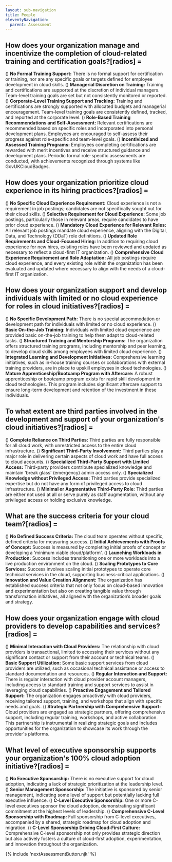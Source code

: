 ```yaml
---
layout: sub-navigation
title: People
eleventyNavigation:
  parent: Assessment
---
```


## How does your organization manage and incentivize the completion of cloud-related training and certification goals?[radios] =

() **No Formal Training Support:** There is no formal support for certification or training, nor are any specific goals or targets defined for employee development in cloud skills.
() **Managerial Discretion on Training:** Training and certifications are supported at the discretion of individual managers. Team-level training goals are set but not consistently monitored or reported.
() **Corporate-Level Training Support and Tracking:** Training and certifications are strongly supported with allocated budgets and managerial encouragement. Team-level training goals are consistently defined, tracked, and reported at the corporate level.
() **Role-Based Training Recommendations and Self-Assessment:** Relevant certifications are recommended based on specific roles and incorporated into personal development plans. Employees are encouraged to self-assess their progress against role-specific and team-level goals.
() **Incentivized and Assessed Training Programs:** Employees completing certifications are rewarded with merit incentives and receive structured guidance and development plans. Periodic formal role-specific assessments are conducted, with achievements recognized through systems like GovUKCloudBadges.

## How does your organization prioritize cloud experience in its hiring practices?[radios] =

() **No Specific Cloud Experience Requirement:** Cloud experience is not a requirement in job postings; candidates are not specifically sought out for their cloud skills.
() **Selective Requirement for Cloud Experience:** Some job postings, particularly those in relevant areas, require candidates to have prior cloud experience.
() **Mandatory Cloud Experience for Relevant Roles:** All relevant job postings mandate cloud experience, aligning with the Digital, Data, and Technology (DDaT) role definitions.
() **Updated Role Requirements and Cloud-Focused Hiring:** In addition to requiring cloud experience for new hires, existing roles have been reviewed and updated as necessary to reflect a cloud-first IT organization.
() **Comprehensive Cloud Experience Requirement and Role Adaptation:** All job postings require cloud experience, and every existing role within the organization has been evaluated and updated where necessary to align with the needs of a cloud-first IT organization.

## How does your organization support and develop individuals with limited or no cloud experience for roles in cloud initiatives?[radios] =

() **No Specific Development Path:** There is no special accommodation or development path for individuals with limited or no cloud experience.
() **Basic On-the-Job Training:** Individuals with limited cloud experience are provided basic on-the-job training to help them adapt to cloud-related tasks.
() **Structured Training and Mentorship Programs:** The organization offers structured training programs, including mentorship and peer learning, to develop cloud skills among employees with limited cloud experience.
() **Integrated Learning and Development Initiatives:** Comprehensive learning initiatives, such as in-house training courses or collaborations with external training providers, are in place to upskill employees in cloud technologies.
() **Mature Apprenticeship/Bootcamp Program with Aftercare:** A robust apprenticeship or bootcamp program exists for rapid skill development in cloud technologies. This program includes significant aftercare support to ensure long-term development and retention of the investment in these individuals.

## To what extent are third parties involved in the development and support of your organization's cloud initiatives?[radios] =

() **Complete Reliance on Third Parties:** Third parties are fully responsible for all cloud work, with unrestricted access to the entire cloud infrastructure.
() **Significant Third-Party Involvement:** Third parties play a major role in delivering certain aspects of cloud work and have full access to cloud accounts.
() **Specialized Third-Party Support with Limited Access:** Third-party providers contribute specialized knowledge and maintain 'break glass' (emergency) admin access only.
() **Specialized Knowledge without Privileged Access:** Third parties provide specialized expertise but do not have any form of privileged access to cloud infrastructure.
() **Minimal or Augmentative Third-Party Role:** Third parties are either not used at all or serve purely as staff augmentation, without any privileged access or holding exclusive knowledge.

## What are the success criteria for your cloud team?[radios] =

() **No Defined Success Criteria:** The cloud team operates without specific, defined criteria for measuring success.
() **Initial Achievements with Proofs of Concept:** Success is measured by completing initial proofs of concept or developing a 'minimum viable cloud/platform'.
() **Launching Workloads in Production:** Success includes transitioning one or more workloads into a live production environment on the cloud.
() **Scaling Prototypes to Core Services:** Success involves scaling initial prototypes to operate core technical services in the cloud, supporting business-critical applications.
() **Innovation and Value Creation Alignment:** The organization has established success criteria that not only focus on cloud-based innovation and experimentation but also on creating tangible value through transformation initiatives, all aligned with the organization’s broader goals and strategy.

## How does your organization engage with cloud providers to develop capabilities and services?[radios] =

() **Minimal Interaction with Cloud Providers:** The relationship with cloud providers is transactional, limited to accessing their services without any significant contact or support from their account or technical teams.
() **Basic Support Utilization:** Some basic support services from cloud providers are utilized, such as occasional technical assistance or access to standard documentation and resources.
() **Regular Interaction and Support:** There is regular interaction with cloud provider account managers, including access to standard training and support services to assist in leveraging cloud capabilities.
() **Proactive Engagement and Tailored Support:** The organization engages proactively with cloud providers, receiving tailored support, training, and workshops that align with specific needs and goals.
() **Strategic Partnership with Comprehensive Support:** Cloud providers are engaged as strategic partners, offering comprehensive support, including regular training, workshops, and active collaboration. This partnership is instrumental in realizing strategic goals and includes opportunities for the organization to showcase its work through the provider's platforms.

## What level of executive sponsorship supports your organization's 100% cloud adoption initiative?[radios] =

() **No Executive Sponsorship:** There is no executive support for cloud adoption, indicating a lack of strategic prioritization at the leadership level.
() **Senior Management Sponsorship:** The initiative is sponsored by senior management, indicating some level of support but potentially lacking full executive influence.
() **C-Level Executive Sponsorship:** One or more C-level executives sponsor the cloud adoption, demonstrating significant commitment at the highest levels of leadership.
() **Comprehensive C-Level Sponsorship with Roadmap:** Full sponsorship from C-level executives, accompanied by a shared, strategic roadmap for cloud adoption and migration.
() **C-Level Sponsorship Driving Cloud-First Culture:** Comprehensive C-level sponsorship not only provides strategic direction but also actively fosters a culture of cloud-first adoption, experimentation, and innovation throughout the organization.

{% include 'nextAssessmentButton.njk' %}
